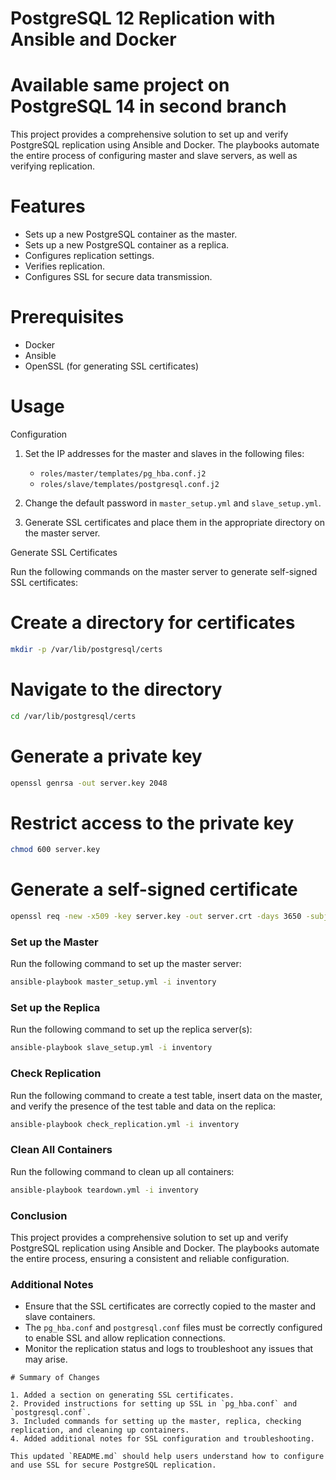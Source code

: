 # PostgreSQL 12 Replication with Ansible and Docker

# Available same project on PostgreSQL 14 in second branch

This project provides a comprehensive solution to set up and verify PostgreSQL replication using Ansible and Docker. The playbooks automate the entire process of configuring master and slave servers, as well as verifying replication.

# Features

- Sets up a new PostgreSQL container as the master.
- Sets up a new PostgreSQL container as a replica.
- Configures replication settings.
- Verifies replication.
- Configures SSL for secure data transmission.

# Prerequisites

- Docker
- Ansible
- OpenSSL (for generating SSL certificates)

# Usage

Configuration

1. Set the IP addresses for the master and slaves in the following files:
   - `roles/master/templates/pg_hba.conf.j2`
   - `roles/slave/templates/postgresql.conf.j2`

2. Change the default password in `master_setup.yml` and `slave_setup.yml`.

3. Generate SSL certificates and place them in the appropriate directory on the master server.

Generate SSL Certificates

Run the following commands on the master server to generate self-signed SSL certificates:


# Create a directory for certificates
```bash
mkdir -p /var/lib/postgresql/certs
```
# Navigate to the directory
```bash
cd /var/lib/postgresql/certs
```
# Generate a private key
```bash
openssl genrsa -out server.key 2048
```
# Restrict access to the private key
```bash
chmod 600 server.key
```
# Generate a self-signed certificate
```bash
openssl req -new -x509 -key server.key -out server.crt -days 3650 -subj "/CN=$(hostname)"
```
### Set up the Master

Run the following command to set up the master server:

```bash
ansible-playbook master_setup.yml -i inventory
```

### Set up the Replica

Run the following command to set up the replica server(s):

```bash
ansible-playbook slave_setup.yml -i inventory
```

### Check Replication

Run the following command to create a test table, insert data on the master, and verify the presence of the test table and data on the replica:

```bash
ansible-playbook check_replication.yml -i inventory
```

### Clean All Containers

Run the following command to clean up all containers:

```bash
ansible-playbook teardown.yml -i inventory
```

### Conclusion

This project provides a comprehensive solution to set up and verify PostgreSQL replication using Ansible and Docker. The playbooks automate the entire process, ensuring a consistent and reliable configuration.

### Additional Notes

- Ensure that the SSL certificates are correctly copied to the master and slave containers.
- The `pg_hba.conf` and `postgresql.conf` files must be correctly configured to enable SSL and allow replication connections.
- Monitor the replication status and logs to troubleshoot any issues that may arise.
```
# Summary of Changes

1. Added a section on generating SSL certificates.
2. Provided instructions for setting up SSL in `pg_hba.conf` and `postgresql.conf`.
3. Included commands for setting up the master, replica, checking replication, and cleaning up containers.
4. Added additional notes for SSL configuration and troubleshooting.

This updated `README.md` should help users understand how to configure and use SSL for secure PostgreSQL replication.
